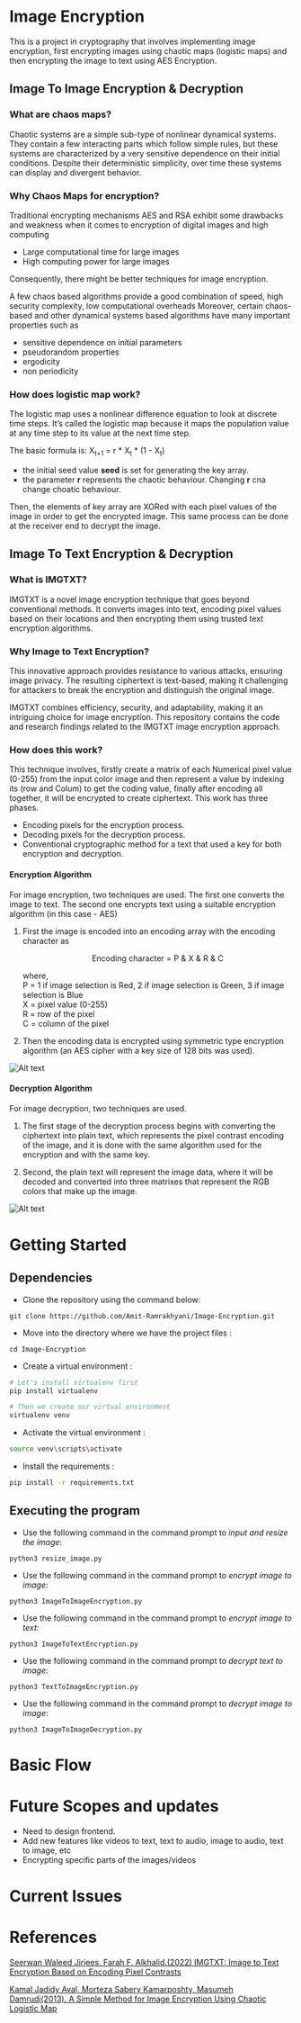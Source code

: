 # Image Encryption

This is a project in cryptography that involves implementing image encryption, first encrypting images using chaotic maps (logistic maps) and then encrypting the image to text using AES Encryption.

## Image To Image Encryption & Decryption

### What are chaos maps?
Chaotic systems are a simple sub-type of nonlinear dynamical systems. They contain a few interacting parts which follow simple rules, but these systems are characterized by a very sensitive dependence on their initial conditions. Despite their deterministic simplicity, over time these systems can display and divergent behavior.

### Why Chaos Maps for encryption?
Traditional encrypting mechanisms AES and RSA exhibit some drawbacks and weakness when it comes to encryption of digital images and high computing

- Large computational time for large images
- High computing power for large images

Consequently, there might be better techniques for image encryption.

A few chaos based algorithms provide a good combination of speed, high security complexity, low computational overheads Moreover, certain chaos-based and other dynamical systems based algorithms have many important properties such as

- sensitive dependence on initial parameters
- pseudorandom properties
- ergodicity
- non periodicity

### How does logistic map work?

The logistic map uses a nonlinear difference equation to look at discrete time steps. It’s called the logistic map because it maps the population value at any time step to its value at the next time step.

The basic formula is: X<sub>t+1</sub> = r * X<sub>t</sub> * (1 - X<sub>t</sub>)

- the initial seed value **seed** is set for generating the key array.
- the parameter **r** represents the chaotic behaviour. Changing **r** cna change choatic behaviour.

Then, the elements of key array are XORed with each pixel values of the image in order to get the encrypted image. This same process can be done at the receiver end to decrypt the image.

## Image To Text Encryption & Decryption

### What is IMGTXT?

IMGTXT is a novel image encryption technique that goes beyond conventional methods. It converts images into text, encoding pixel values based on their locations and then encrypting them using trusted text encryption algorithms. 

### Why Image to Text Encryption?

This innovative approach provides resistance to various attacks, ensuring image privacy. The resulting ciphertext is text-based, making it challenging for attackers to break the encryption and distinguish the original image. 

IMGTXT combines efficiency, security, and adaptability, making it an intriguing choice for image encryption. This repository contains the code and research findings related to the IMGTXT image encryption approach.

### How does this work?

This technique involves, firstly create  a matrix of each Numerical pixel  value  (0-255)  from  the  input  color  image  and  then represent a value by  indexing its (row and Colum) to get  the coding  value,  finally  after  encoding  all  together,  it  will  be encrypted to create ciphertext. This work has three phases.

- Encoding pixels for the encryption process.
- Decoding pixels for the decryption process.
- Conventional cryptographic method for a text that used a key for both encryption and decryption.

#### Encryption Algorithm

For image encryption, two techniques are used. The first one converts the image to text. The second one encrypts text using a suitable encryption algorithm (in this case - AES)

1. First the image is encoded into an encoding array with the encoding character as
   <p style="text-align: center;">Encoding character = P & X & R & C</p> 

    where,<br>
    P = 1 if image selection is Red, 2 if image selection is Green, 3 if image selection is Blue<br>
    X = pixel value (0-255)<br>
    R = row of the pixel<br>
    C = column of the pixel

2. Then the encoding data is encrypted using symmetric type encryption algorithm (an AES cipher with a key size of 128 bits was used).
   
![Alt text](figure2.png)

#### Decryption Algorithm

For image decryption, two techniques are used. 

1. The  first  stage  of  the  decryption  process  begins  with converting the ciphertext into plain text, which represents the pixel contrast encoding of the image, and it is done with the same algorithm used for the encryption and with the same key.
   
2. Second, the plain text will represent the image data, where it  will  be  decoded  and  converted  into  three  matrixes  that represent  the  RGB  colors  that  make  up the  image.

![Alt text](figure4.png)


# Getting Started

## Dependencies

* Clone the repository using the command below:

```
git clone https://github.com/Amit-Ramrakhyani/Image-Encryption.git
```

* Move into the directory where we have the project files :
  
```
cd Image-Encryption
```

* Create a virtual environment :
  
```bash
# Let's install virtualenv first
pip install virtualenv

# Then we create our virtual environment
virtualenv venv

```

* Activate the virtual environment :
```bash
source venv\scripts\activate
```

* Install the requirements :
```bash
pip install -r requirements.txt

```

## Executing the program

- Use the following command in the command prompt to *input and resize the image*:

```
python3 resize_image.py
```

- Use the following command in the command prompt to *encrypt image to image*:

```
python3 ImageToImageEncryption.py
```

- Use the following command in the command prompt to *encrypt image to text*:

```
python3 ImageToTextEncryption.py
```

- Use the following command in the command prompt to *decrypt text to image*:

```
python3 TextToImageEncryption.py
```

- Use the following command in the command prompt to *decrypt image to image*:

```
python3 ImageToImageDecryption.py
```

# Basic Flow




# Future Scopes and updates

- Need to design frontend.
- Add new features like videos to text, text to audio, image to audio, text to image, etc
- Encrypting specific parts of the images/videos


# Current Issues

# References

<a href='https://www.researchgate.net/publication/360251627_IMGTXT_Image_to_Text_Encryption_Based_on_Encoding_Pixel_Contrasts'>Seerwan Waleed Jirjees. Farah F. Alkhalid.(2022) IMGTXT: Image to Text Encryption Based on Encoding Pixel Contrasts</a>

<a href='https://www.jcscm.net/fp/32.pdf'>Kamal Jadidy Aval, Morteza Sabery Kamarposhty, Masumeh Damrudi(2013). A Simple Method for Image Encryption Using Chaotic Logistic Map</a>


